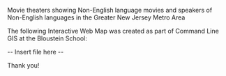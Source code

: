 Movie theaters showing Non-English language movies and speakers of Non-English languages in the Greater New Jersey Metro Area

The following Interactive Web Map was created as part of Command Line GIS at the Bloustein School:

-- Insert file here --

Thank you!
